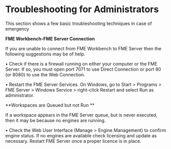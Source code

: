 # Troubleshooting for Administrators

This section shows a few basic troubleshooting techniques in case of emergency

**FME Workbench-FME Server Connection**

If you are unable to connect from FME Workbench to FME Server then the following suggestions may be of help.

• Check if there is a firewall running on either your computer or the FME Server. If so, you must open port 7071 to use Direct Connection or port 80 (or 8080) to use the Web Connection.

• Restart the FME Server Services. On Windows, go to Start > Programs > FME Server > Windows Service > right-click Restart and select Run as administrator.

**Workspaces are Queued but not Run **

If a workspace appears in the FME Server queue, but is never executed, then it may be because no engines are running.

• Check the Web User Interface (Manage > Engine Management) to confirm engine status.
If no engines are available check licensing and update as necessary. Restart FME Server once a proper licence is in place.